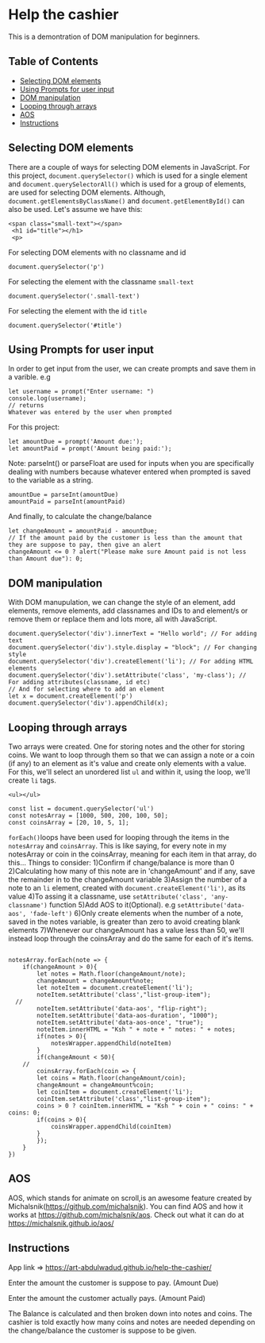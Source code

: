 # Help the cashier

This is a demontration of DOM manipulation for beginners.

## Table of Contents
* [Selecting DOM elements](#Selecting-DOM-elements)
* [Using Prompts for user input](#Using-prompts-for-user-input)
* [DOM manipulation](#DOM-manipulation)
* [Looping through arrays](#Looping-through-arrays)
* [AOS](#AOS)
* [Instructions](#instructions)

## Selecting DOM elements
There are a couple of ways for selecting DOM elements in JavaScript. For this project, `document.querySelector()` which is used for a single element and `document.querySelectorAll()` which is used for a group of elements, are used for selecting DOM elements. Although, `document.getElementsByClassName()` and `document.getElementById()` can also be used.
Let's assume we have this:
```
<span class="small-text"></span>
 <h1 id="title"></h1>
 <p>
```
For selecting DOM elements with no classname and id
```
document.querySelector('p')
```
For selecting the element with the classname `small-text`
```
document.querySelector('.small-text')
```
For selecting the element with the id `title`
```
document.querySelector('#title')
```
## Using Prompts for user input
In order to get input from the user, we can create prompts and save them in a varible.
e.g
```
let username = prompt("Enter username: ")
console.log(username);
// returns
Whatever was entered by the user when prompted
```
For this project:
```
let amountDue = prompt('Amount due:');
let amountPaid = prompt('Amount being paid:');
```
Note: parseInt() or parseFloat are used for inputs when you are specifically dealing with numbers because whatever entered when prompted is saved to the variable as a string.
```
amountDue = parseInt(amountDue)
amountPaid = parseInt(amountPaid)
```
And finally, to calculate the change/balance
```
let changeAmount = amountPaid - amountDue;
// If the amount paid by the customer is less than the amount that they are suppose to pay, then give an alert
changeAmount <= 0 ? alert("Please make sure Amount paid is not less than Amount due"): 0;
```
## DOM manipulation
With DOM manupulation, we can change the style of an element, add elements, remove elements, add classnames and IDs to and element/s or remove them or replace them and lots more, all with JavaScript.
```
document.querySelector('div').innerText = "Hello world"; // For adding text
document.querySelector('div').style.display = "block"; // For changing style
document.querySelector('div').createElement('li'); // For adding HTML elements
document.querySelector('div').setAttribute('class', 'my-class'); // For adding attributes(classname, id etc)
// And for selecting where to add an element
let x = document.createElement('p')
document.querySelector('div').appendChild(x); 
```
## Looping through arrays
Two arrays were created. One for storing notes and the other for storing coins. We want to loop through them so that we can assign a note or a coin (if any) to an element as it's value and create only elements with a value. For this, we'll select an unordered list `ul` and within it, using the loop, we'll create `li` tags.
```
<ul></ul>
```
```
const list = document.querySelector('ul')
const notesArray = [1000, 500, 200, 100, 50];
const coinsArray = [20, 10, 5, 1];
```
`forEach()`loops have been used for looping through the items in the `notesArray` and `coinsArray`. This is like saying, for every note in my notesArray or coin in the coinsArray, meaning for each item in that array, do this...
Things to consider:
1)Confirm if change/balance is more than 0
2)Calculating how many of this note are in 'changeAmount' and if any, save the remainder in to the changeAmount variable
3)Assign the number of a note to an `li` element, created with `document.createElement('li')`, as its value
4)To assing it a classname, use `setAttribute('class', 'any-classname')` function
5)Add AOS to it(Optional). e.g `setAttribute('data-aos', 'fade-left')`
6)Only create elements when the number of a note, saved in the notes variable, is greater than zero to avoid creating blank elements
7)Whenever our changeAmount has a value less than 50, we'll instead loop through the coinsArray and do the same for each of it's items.

```

notesArray.forEach(note => {
	if(changeAmount > 0){
		let notes = Math.floor(changeAmount/note);
		changeAmount = changeAmount%note;
		let noteItem = document.createElement('li');
  		noteItem.setAttribute('class',"list-group-item");
  // 
  		noteItem.setAttribute('data-aos', "flip-right");
		noteItem.setAttribute('data-aos-duration', "1000");
		noteItem.setAttribute('data-aos-once', "true");
  		noteItem.innerHTML = "Ksh " + note + " notes: " + notes;
  		if(notes > 0){
			notesWrapper.appendChild(noteItem)
  		}
  		if(changeAmount < 50){
	// 
		coinsArray.forEach(coin => {
		let coins = Math.floor(changeAmount/coin);
		changeAmount = changeAmount%coin;
		let coinItem = document.createElement('li');
		coinItem.setAttribute('class',"list-group-item");
		coins > 0 ? coinItem.innerHTML = "Ksh " + coin + " coins: " + coins: 0;
		if(coins > 0){
			coinsWrapper.appendChild(coinItem)
		}
		});
	}
})
```
## AOS
AOS, which stands for animate on scroll,is an awesome feature created by Michalsnik(https://github.com/michalsnik). You can find AOS and how it works at https://github.com/michalsnik/aos. Check out what it can do at https://michalsnik.github.io/aos/

## Instructions

App link => https://art-abdulwadud.github.io/help-the-cashier/

Enter the amount the customer is suppose to pay. (Amount Due)

Enter the amount the customer actually pays. (Amount Paid)

The Balance is calculated and then broken down into notes and coins. The cashier is told exactly how many coins and notes are needed depending on the change/balance the customer is suppose to be given.
